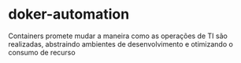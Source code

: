 # doker-automation
 Containers promete mudar a maneira como as operações de TI são realizadas, abstraindo ambientes de desenvolvimento e otimizando o consumo de recurso
